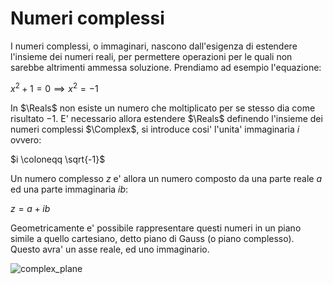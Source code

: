 # Numeri complessi  

I numeri complessi, o immaginari, nascono dall'esigenza di estendere l'insieme dei numeri reali, per permettere operazioni per le quali non sarebbe altrimenti ammessa soluzione. Prendiamo ad esempio l'equazione:  

$x^2 + 1 = 0 \implies x^2 = -1$  

In $\Reals$ non esiste un numero che moltiplicato per se stesso dia come risultato $-1$. E' necessario allora estendere $\Reals$ definendo l'insieme dei numeri complessi $\Complex$, si introduce cosi' l'unita' immaginaria $i$ ovvero:  

$i \coloneqq \sqrt{-1}$  

Un numero complesso $z$ e' allora un numero composto da una parte reale $a$ ed una parte immaginaria $ib$:  

$z = a + ib$  

Geometricamente e' possibile rappresentare questi numeri in un piano simile a quello cartesiano, detto piano di Gauss (o piano complesso). Questo avra' un asse reale, ed uno immaginario. 

![complex_plane](https://github.com/dennyb87/elettrotecnica-serale/assets/7195133/2939aa7d-a40f-415e-b2a3-84d1b77d24f5)  


